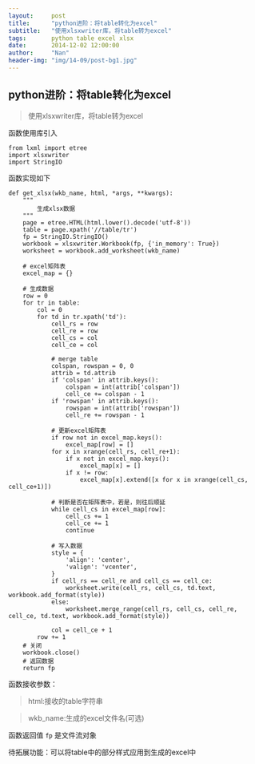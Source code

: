 ```yaml
---
layout:     post
title:      "python进阶：将table转化为excel"
subtitle:   "使用xlsxwriter库，将table转为excel"
tags:		python table excel xlsx
date:       2014-12-02 12:00:00
author:     "Nan"
header-img: "img/14-09/post-bg1.jpg"
---
```


<h2>python进阶：将table转化为excel</h2>
<blockquote>使用xlsxwriter库，将table转为excel</blockquote>

函数使用库引入

    from lxml import etree
    import xlsxwriter
    import StringIO

函数实现如下

    def get_xlsx(wkb_name, html, *args, **kwargs):
        """
            生成xlsx数据
        """
        page = etree.HTML(html.lower().decode('utf-8'))
        table = page.xpath('//table/tr')
        fp = StringIO.StringIO()
        workbook = xlsxwriter.Workbook(fp, {'in_memory': True})
        worksheet = workbook.add_worksheet(wkb_name)

        # excel矩阵表
        excel_map = {}

        # 生成数据
        row = 0
        for tr in table:
            col = 0
            for td in tr.xpath('td'):
                cell_rs = row
                cell_re = row
                cell_cs = col
                cell_ce = col

                # merge table
                colspan, rowspan = 0, 0
                attrib = td.attrib
                if 'colspan' in attrib.keys():
                    colspan = int(attrib['colspan'])
                    cell_ce += colspan - 1
                if 'rowspan' in attrib.keys():
                    rowspan = int(attrib['rowspan'])
                    cell_re += rowspan - 1

                # 更新excel矩阵表
                if row not in excel_map.keys():
                    excel_map[row] = []
                for x in xrange(cell_rs, cell_re+1):
                    if x not in excel_map.keys():
                        excel_map[x] = []
                    if x != row:
                        excel_map[x].extend([x for x in xrange(cell_cs, cell_ce+1)])

                # 判断是否在矩阵表中，若是，则往后顺延
                while cell_cs in excel_map[row]:
                    cell_cs += 1
                    cell_ce += 1
                    continue

                # 写入数据
                style = {
                    'align': 'center',
                    'valign': 'vcenter',
                }
                if cell_rs == cell_re and cell_cs == cell_ce:
                    worksheet.write(cell_rs, cell_cs, td.text, workbook.add_format(style))
                else:
                    worksheet.merge_range(cell_rs, cell_cs, cell_re, cell_ce, td.text, workbook.add_format(style))

                col = cell_ce + 1
            row += 1
        # 关闭
        workbook.close()
        # 返回数据
        return fp

函数接收参数：
<blockquote>html:接收的table字符串</blockquote>
<blockquote>wkb_name:生成的excel文件名(可选)</blockquote>

函数返回值 `fp` 是文件流对象

待拓展功能：可以将table中的部分样式应用到生成的excel中
